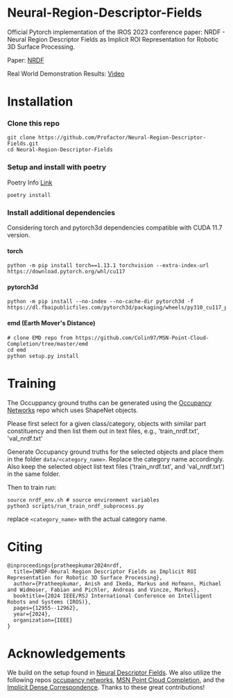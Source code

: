 # Neural-Region-Descriptor-Fields

Official Pytorch implementation of the IROS 2023 conference paper: NRDF - Neural Region Descriptor Fields as Implicit ROI Representation for Robotic 3D Surface Processing.

Paper: [NRDF](https://ieeexplore.ieee.org/document/10802862)

Real World Demonstration Results: [Video](https://www.youtube.com/watch?v=YiEGInDQT-o)


# Installation


### Clone this repo

```
git clone https://github.com/Profactor/Neural-Region-Descriptor-Fields.git
cd Neural-Region-Descriptor-Fields 
```

### Setup and install with poetry
Poetry Info [Link](https://python-poetry.org/docs/)
```
poetry install
```

### Install additional dependencies
Considering torch and pytorch3d dependencies compatible with CUDA 11.7 version.

#### torch
```
python -m pip install torch==1.13.1 torchvision --extra-index-url https://download.pytorch.org/whl/cu117
```

#### pytorch3d
```
python -m pip install --no-index --no-cache-dir pytorch3d -f https://dl.fbaipublicfiles.com/pytorch3d/packaging/wheels/py310_cu117_pyt1131/download.html
```
#### emd (Earth Mover's Distance)
```
# clone EMD repo from https://github.com/Colin97/MSN-Point-Cloud-Completion/tree/master/emd
cd emd
python setup.py install
```


# Training
The Occuppancy ground truths can be generated using the [Occupancy Networks](https://github.com/autonomousvision/occupancy_networks?tab=readme-ov-file#dataset) repo which uses ShapeNet objects.

Please first select for a given class/category, objects with similar part constituency and then list them out in text files, e.g., 'train_nrdf.txt', 'val_nrdf.txt'

Generate Occupancy ground truths for the selected objects and place them in the folder `data/<category_name>`. Replace the category name accordingly. Also keep the selected object list text files ('train_nrdf.txt', and 'val_nrdf.txt') in the same folder.

Then to train run:
```
source nrdf_env.sh # source environment variables
python3 scripts/run_train_nrdf_subprocess.py 

```
replace `<category_name>` with the actual category name.


# Citing
```
@inproceedings{pratheepkumar2024nrdf,
  title={NRDF-Neural Region Descriptor Fields as Implicit ROI Representation for Robotic 3D Surface Processing},
  author={Pratheepkumar, Anish and Ikeda, Markus and Hofmann, Michael and Widmoser, Fabian and Pichler, Andreas and Vincze, Markus},
  booktitle={2024 IEEE/RSJ International Conference on Intelligent Robots and Systems (IROS)},
  pages={12955--12962},
  year={2024},
  organization={IEEE}
}
```

# Acknowledgements
We build on the setup found in [Neural Descriptor Fields](https://github.com/anthonysimeonov/ndf_robot). We also utilize the following repos [occupancy networks](https://github.com/autonomousvision/occupancy_networks), [MSN Point Cloud Completion](https://github.com/Colin97/MSN-Point-Cloud-Completion.git), and the [Implicit Dense Correspondence](https://github.com/liufeng2915/Implicit_Dense_Correspondence). Thanks to these great contributions!
